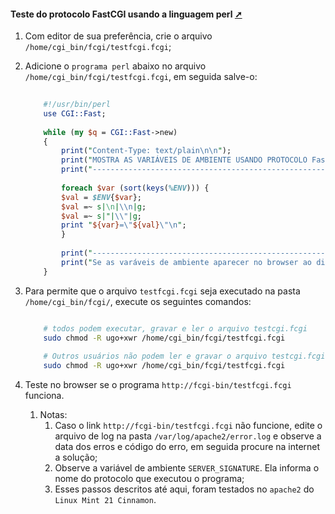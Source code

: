 #### **Teste do protocolo FastCGI usando a linguagem perl** <a href="teste_do_protocolo_fastcgi_usando_a_linguagem_perl.html" target="_blank" title="Pressione aqui para expandir este documento em nova aba.">  ➚ </a>

1. Com editor de sua preferência, crie o arquivo `/home/cgi_bin/fcgi/testfcgi.fcgi`;
2. Adicione o `programa perl` abaixo no arquivo `/home/cgi_bin/fcgi/testfcgi.fcgi`, em seguida salve-o:

    ```perl
        
        #!/usr/bin/perl
        use CGI::Fast;
        
        while (my $q = CGI::Fast->new) 
        {
            print("Content-Type: text/plain\n\n");
            print("MOSTRA AS VARIÁVEIS DE AMBIENTE USANDO PROTOCOLO FastCGI\n\n");
            print("------------------------------------------------------------------\n\n");
        
            foreach $var (sort(keys(%ENV))) {
            $val = $ENV{$var};
            $val =~ s|\n|\\n|g;
            $val =~ s|"|\\"|g;
            print "${var}=\"${val}\"\n";
            }                   
        
            print("------------------------------------------------------------------\n\n");
            print("Se as varáveis de ambiente aparecer no browser ao digitar o link http://fcgi_bin/testfcgi.fcgi, o site fcgi_bin está configurado e funcionando/\n");
        }   
    ```

3. Para permite que o arquivo `testfcgi.fcgi` seja executado na pasta `/home/cgi_bin/fcgi/`, execute os seguintes comandos:

    ```bash
    
        # todos podem executar, gravar e ler o arquivo testcgi.fcgi              
        sudo chmod -R ugo+xwr /home/cgi_bin/fcgi/testfcgi.fcgi
        
        # Outros usuários não podem ler e gravar o arquivo testcgi.fcgi               
        sudo chmod -R ugo+xwr /home/cgi_bin/fcgi/testfcgi.fcgi        

    ```

4. Teste no browser se o programa `http://fcgi-bin/testfcgi.fcgi` funciona.
   1. Notas:
      1. Caso o link `http://fcgi-bin/testfcgi.fcgi` não funcione, edite o arquivo de log na pasta `/var/log/apache2/error.log` e observe a data dos erros e código do erro, em seguida procure na internet a solução;
      2. Observe a variável de ambiente `SERVER_SIGNATURE`. Ela informa o nome do protocolo que executou o programa;
      3. Esses passos descritos até aqui, foram testados no `apache2` do `Linux Mint 21 Cinnamon`.
